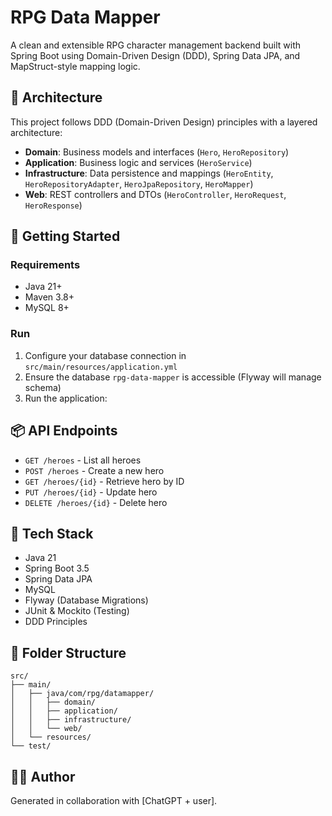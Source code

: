 
# RPG Data Mapper

A clean and extensible RPG character management backend built with Spring Boot using Domain-Driven Design (DDD), Spring Data JPA, and MapStruct-style mapping logic.

## 🧱 Architecture

This project follows DDD (Domain-Driven Design) principles with a layered architecture:

- **Domain**: Business models and interfaces (`Hero`, `HeroRepository`)
- **Application**: Business logic and services (`HeroService`)
- **Infrastructure**: Data persistence and mappings (`HeroEntity`, `HeroRepositoryAdapter`, `HeroJpaRepository`, `HeroMapper`)
- **Web**: REST controllers and DTOs (`HeroController`, `HeroRequest`, `HeroResponse`)

## 🚀 Getting Started

### Requirements

- Java 21+
- Maven 3.8+
- MySQL 8+

### Run

1. Configure your database connection in `src/main/resources/application.yml`
2. Ensure the database `rpg-data-mapper` is accessible (Flyway will manage schema)
3. Run the application:

## 📦 API Endpoints

- `GET /heroes` - List all heroes
- `POST /heroes` - Create a new hero
- `GET /heroes/{id}` - Retrieve hero by ID
- `PUT /heroes/{id}` - Update hero
- `DELETE /heroes/{id}` - Delete hero

## 🧪 Tech Stack

- Java 21
- Spring Boot 3.5
- Spring Data JPA
- MySQL
- Flyway (Database Migrations)
- JUnit & Mockito (Testing)
- DDD Principles

## 📂 Folder Structure

```
src/
├── main/
│   ├── java/com/rpg/datamapper/
│   │   ├── domain/
│   │   ├── application/
│   │   ├── infrastructure/
│   │   └── web/
│   └── resources/
└── test/
```

## 👨‍💻 Author

Generated in collaboration with [ChatGPT + user].
